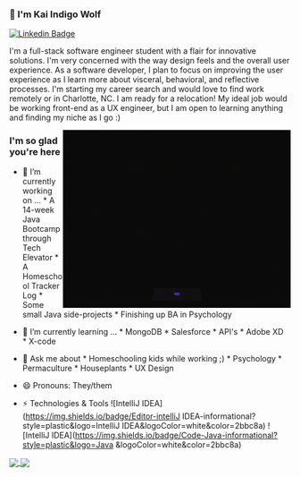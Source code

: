 ### 🐺 I'm Kai Indigo Wolf

[![Linkedin Badge](https://img.shields.io/badge/-LinkedIn-0e76a8?style=plastic-square&logo=Linkedin&logoColor=white)](https://www.linkedin.com/in/indigowolf/)

I'm a full-stack software engineer student with a flair for innovative solutions. I'm very concerned with the way design feels and the overall user experience. As a software developer, I plan to focus on improving the user experience as I learn more about visceral, behavioral, and reflective processes. I'm starting my career search and would love to find work remotely or in Charlotte, NC. I am ready for a relocation! My ideal job would be working front-end as a UX engineer, but I am open to learning anything and finding my niche as I go :)

<img align="right" alt="GIF" src="https://github.com/IndigoW0lf/IndigoW0lf/blob/8fd6f0dbc30c2ffb631afb85ed188c1dc8dac3ad/CatGirlGif.gif" width="408" height="318"/>

### I'm so glad you're here 

- 🔭 I’m currently working on ...
      * A 14-week Java Bootcamp through Tech Elevator
      * A Homeschool Tracker Log
      * Some small Java side-projects
      * Finishing up BA in Psychology

- 🌱 I’m currently learning ...
      * MongoDB
      * Salesforce
      * API's
      * Adobe XD
      * X-code

- 💬 Ask me about
      * Homeschooling kids while working ;)
      * Psychology
      * Permaculture
      * Houseplants
      * UX Design

- 😄 Pronouns: They/them

- ⚡ Technologies & Tools
![IntelliJ IDEA](https://img.shields.io/badge/Editor-intelliJ IDEA-informational?style=plastic&logo=IntelliJ IDEA&logoColor=white&color=2bbc8a)
![IntelliJ IDEA](https://img.shields.io/badge/Code-Java-informational?style=plastic&logo=Java &logoColor=white&color=2bbc8a)
 
 <a href="https://github.com/anuraghazra/github-readme-stats">
  <img align="center" src="https://github-readme-stats.vercel.app/api?username=indigow0lf&show_icons=true&theme=gotham&count_private=true&hide_rank"/>
</a>
<a href="https://github.com/anuraghazra/github-readme-stats">
  <img align="center" src="https://github-readme-stats.vercel.app/api/top-langs/?username=indigow0lf&layout=compact&theme=gotham"/>
</a>

